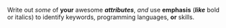 Write out _some_ of __your__ awesome ___attributes___, *and* use **emphasis** (***like*** bold or italics) to identify keywords, programming languages, **or** skills.
